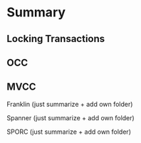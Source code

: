 # Summary 

## Locking Transactions

## OCC

## MVCC

Franklin (just summarize + add own folder)

Spanner (just summarize + add own folder)

SPORC (just summarize + add own folder)

